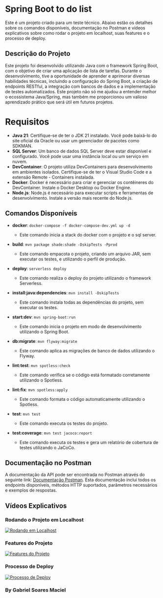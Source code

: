 # Spring Boot to do list

Este é um projeto criado para um teste técnico. Abaixo estão os detalhes sobre os comandos disponíveis, documentação no Postman e vídeos explicativos sobre como rodar o projeto em localhost, suas features e o processo de deploy.

## Descrição do Projeto

Este projeto foi desenvolvido utilizando Java com o framework Spring Boot, com o objetivo de criar uma aplicação de lista de tarefas. Durante o desenvolvimento, tive a oportunidade de aprender e aprimorar diversas habilidades técnicas, incluindo a configuração do Spring Boot, a criação de endpoints RESTful, a integração com bancos de dados e a implementação de testes automatizados. Este projeto não só me ajudou a entender melhor o ecossistema Java/Spring, mas também me proporcionou um valioso aprendizado prático que será útil em futuros projetos.

# Requisitos

- **Java 21**: Certifique-se de ter o JDK 21 instalado. Você pode baixá-lo do site oficial da Oracle ou usar um gerenciador de pacotes como SDKMAN.
- **SQL Server**: Um banco de dados SQL Server deve estar disponível e configurado. Você pode usar uma instância local ou um serviço em nuvem.
- **DevContainer**: O projeto utiliza DevContainers para desenvolvimento em ambientes isolados. Certifique-se de ter o Visual Studio Code e a extensão Remote - Containers instalada.
- **Docker**: Docker é necessário para criar e gerenciar os contêineres do DevContainer. Instale o Docker Desktop ou Docker Engine.
- **Node.js**: Node.js é necessário para executar scripts e ferramentas de desenvolvimento. Instale a versão mais recente do Node.js.

## Comandos Disponíveis

- **docker**: `docker-compose -f docker-compose-dev.yml up -d`
  - Este comando inicia a stack do docker com o projeto e o sql server.

- **build**: `mvn package shade:shade -DskipTests -Pprod`
  - Este comando empacota o projeto, criando um arquivo JAR, sem executar os testes, e utilizando o perfil de produção.

- **deploy**: `serverless deploy`
  - Este comando realiza o deploy do projeto utilizando o framework Serverless.

- **install:java:dependencies**: `mvn install -DskipTests`
  - Este comando instala todas as dependências do projeto, sem executar os testes.

- **start:dev**: `mvn spring-boot:run`
  - Este comando inicia o projeto em modo de desenvolvimento utilizando o Spring Boot.

- **db:migrate**: `mvn flyway:migrate`
  - Este comando aplica as migrações de banco de dados utilizando o Flyway.

- **lint:test**: `mvn spotless:check`
  - Este comando verifica se o código está formatado corretamente utilizando o Spotless.

- **lint:fix**: `mvn spotless:apply`
  - Este comando formata o código automaticamente utilizando o Spotless.

- **test**: `mvn test`
  - Este comando executa os testes do projeto.

- **test:coverage**: `mvn test jacoco:report`
  - Este comando executa os testes e gera um relatório de cobertura de testes utilizando o JaCoCo.

## Documentação no Postman

A documentação da API pode ser encontrada no Postman através do seguinte link: [Documentação Postman](https://documenter.getpostman.com/view/37022898/2sAYQamBFK). Esta documentação inclui todos os endpoints disponíveis, métodos HTTP suportados, parâmetros necessários e exemplos de respostas.

## Vídeos Explicativos

### Rodando o Projeto em Localhost

[![Rodando em Localhost](https://img.youtube.com/vi/cTVy5op7oSU/0.jpg)](https://www.youtube.com/watch?v=cTVy5op7oSU)

### Features do Projeto

[![Features do Projeto](https://img.youtube.com/vi/DfWLC354qDI/0.jpg)](https://www.youtube.com/watch?v=DfWLC354qDI)

### Processo de Deploy

[![Processo de Deploy](https://img.youtube.com/vi/9o80Xi5_MjY/0.jpg)](https://www.youtube.com/watch?v=9o80Xi5_MjY)

### By Gabriel Soares Maciel